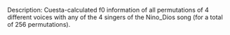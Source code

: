 Description: Cuesta-calculated f0 information of all permutations of 4 different voices with any of the 4 singers of the Nino_Dios song (for a total of 256 permutations).